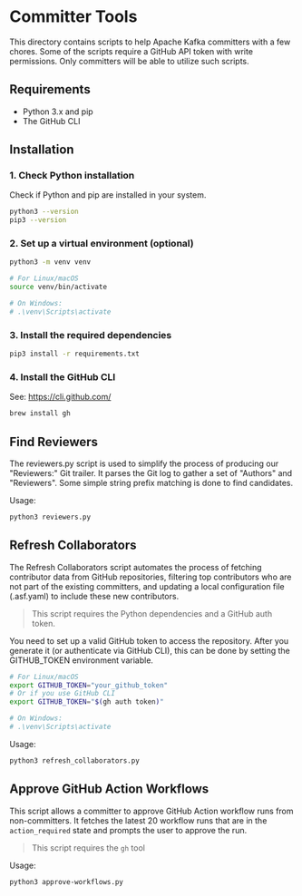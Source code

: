 # Committer Tools

This directory contains scripts to help Apache Kafka committers with a few chores.
Some of the scripts require a GitHub API token with write permissions. Only
committers will be able to utilize such scripts.

## Requirements

- Python 3.x and pip
- The GitHub CLI

## Installation

### 1. Check Python installation

Check if Python and pip are installed in your system.

```bash
python3 --version
pip3 --version
```

### 2. Set up a virtual environment (optional)

```bash
python3 -m venv venv

# For Linux/macOS
source venv/bin/activate

# On Windows:
# .\venv\Scripts\activate
```

### 3. Install the required dependencies

```bash
pip3 install -r requirements.txt
```

### 4. Install the GitHub CLI

See: https://cli.github.com/

```bash
brew install gh
```

## Find Reviewers

The reviewers.py script is used to simplify the process of producing our "Reviewers:"
Git trailer. It parses the Git log to gather a set of "Authors" and "Reviewers". 
Some simple string prefix matching is done to find candidates.

Usage:

```bash
python3 reviewers.py
```

## Refresh Collaborators

The Refresh Collaborators script automates the process of fetching contributor
data from GitHub repositories, filtering top contributors who are not part of
the existing committers, and updating a local configuration file (.asf.yaml) to
include these new contributors.

> This script requires the Python dependencies and a GitHub auth token.

You need to set up a valid GitHub token to access the repository. After you
generate it (or authenticate via GitHub CLI), this can be done by setting the
GITHUB_TOKEN environment variable.

```bash
# For Linux/macOS
export GITHUB_TOKEN="your_github_token"
# Or if you use GitHub CLI
export GITHUB_TOKEN="$(gh auth token)"

# On Windows:
# .\venv\Scripts\activate
```

Usage:

```bash
python3 refresh_collaborators.py
```

## Approve GitHub Action Workflows

This script allows a committer to approve GitHub Action workflow runs from 
non-committers. It fetches the latest 20 workflow runs that are in the 
`action_required` state and prompts the user to approve the run.

> This script requires the `gh` tool

Usage:

```bash
python3 approve-workflows.py
```
